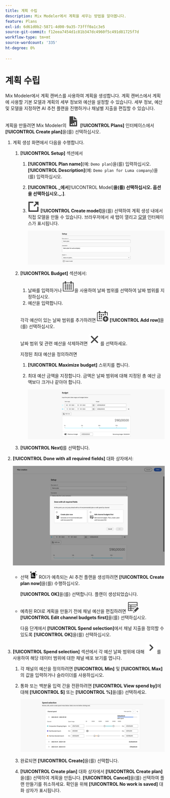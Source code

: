 ```yaml
---
title: 계획 수립
description: Mix Modeler에서 계획을 세우는 방법을 알아봅니다.
feature: Plans
exl-id: 6d61d0b2-5871-4d00-9a35-73fff0a1c3e5
source-git-commit: f12eea7454d1c81b347dc4960f5c491d81725f7d
workflow-type: tm+mt
source-wordcount: '335'
ht-degree: 0%

---
```



# 계획 수립

Mix Modeler에서 계획 캔버스를 사용하여 계획을 생성합니다. 계획 캔버스에서 계획에 사용할 기본 모델과 계획의 세부 정보와 예산을 설정할 수 있습니다. 세부 정보, 예산 및 모델을 지정하면 AI 추천 플랜을 진행하거나 채널별 지출을 편집할 수 있습니다.

계획을 만들려면 Mix Modeler의 ![PLan](/help/assets/icons/FileChart.svg) **[!UICONTROL Plans]** 인터페이스에서 **[!UICONTROL Create plan]**&#x200B;을(를) 선택하십시오.

1. 계획 생성 화면에서 다음을 수행합니다.

   1. **[!UICONTROL Setup]** 섹션에서

      1. **[!UICONTROL Plan name]**(예: `Demo plan`)을(를) 입력하십시오. **[!UICONTROL Description]**(예: `Demo plan for Luma company`)을(를) 입력하십시오.
      1. **[!UICONTROL _에서&#x200B;**[!UICONTROL Model]**을(를) 선택하십시오. 옵션을 선택하십시오._.]**.
      1. ![LinkOut](/help/assets/icons/LinkOut.svg) **[!UICONTROL Create model]**&#x200B;을(를) 선택하여 계획 생성 내에서 직접 모델을 만들 수 있습니다. 브라우저에서 새 탭이 열리고 [모델](../models/overview.md) 인터페이스가 표시됩니다.

         ![계획 설정](/help/assets/plan-setup.png)

   1. **[!UICONTROL Budget]** 섹션에서:

      1. 날짜를 입력하거나 ![달력](/help/assets/icons/Calendar.svg)을 사용하여 날짜 범위를 선택하여 날짜 범위를 지정하십시오.
      1. 예산을 입력합니다.

      각각 예산이 있는 날짜 범위를 추가하려면 ![CalendarAdd](/help/assets/icons/CalendarAdd.svg) **[!UICONTROL Add row]**&#x200B;을(를) 선택하십시오.

      날짜 범위 및 관련 예산을 삭제하려면 ![닫기](/help/assets/icons/Close.svg)를 선택하세요.

      지정된 최대 예산을 정의하려면

      1. **[!UICONTROL Maximize budget]** 스위치를 켭니다.
      1. 최대 예산 금액을 지정합니다. 금액은 날짜 범위에 대해 지정된 총 예산 금액보다 크거나 같아야 합니다.

         ![계획 예산](/help/assets/plan-budget.png)

   1. **[!UICONTROL Next]**&#x200B;를 선택합니다.

1. **[!UICONTROL Done with all required fields]** 대화 상자에서:

   ![계획 완료](/help/assets/plan-done-required-fields.png)

   * 선택 <img src="/help/assets/icons/NewPlan.svg" width="25" /> ROI가 예측되는 AI 추천 플랜을 생성하려면 **[!UICONTROL Create plan now]**&#x200B;을(를) 수행하십시오.

     **[!UICONTROL OK]**&#x200B;을(를) 선택합니다. 플랜이 생성되었습니다.


   * 예측된 ROI로 계획을 만들기 전에 채널 예산을 편집하려면 ![테이블 편집](/help/assets/icons/TableEdit.svg) **[!UICONTROL Edit channel budgets first]**&#x200B;을(를) 선택하십시오.

     다음 단계에서 **[!UICONTROL Spend selection]**&#x200B;에서 채널 지출을 정의할 수 있도록 **[!UICONTROL OK]**&#x200B;을(를) 선택하십시오.



1. **[!UICONTROL Spend selection]** 섹션에서 각 예산 날짜 범위에 대해 ![V자형 화살표](/help/assets/icons/ChevronRight.svg)를 사용하여 해당 데이터 범위에 대한 채널 배포 보기를 엽니다.

   1. 각 채널의 예산을 정의하려면 **[!UICONTROL Min]** 및 **[!UICONTROL Max]**&#x200B;의 값을 입력하거나 슬라이더를 사용하십시오.

   1. 통화 또는 백분율 입력 간을 전환하려면 **[!UICONTROL View spend by]**&#x200B;에 대해 **[!UICONTROL $]** 또는 **[!UICONTROL %]**&#x200B;을(를) 선택하세요.

      ![선택 비용](/help/assets/plan-spend-selection.png)

   1. 완료되면 **[!UICONTROL Create]**&#x200B;을(를) 선택합니다.

   1. **[!UICONTROL Create plan]** 대화 상자에서 **[!UICONTROL Create plan]**&#x200B;을(를) 선택하여 계획을 만듭니다. **[!UICONTROL Cancel]**&#x200B;을(를) 선택하여 플랜 만들기를 취소하세요. 확인을 위해 **[!UICONTROL No work is saved]** 대화 상자가 표시됩니다.
